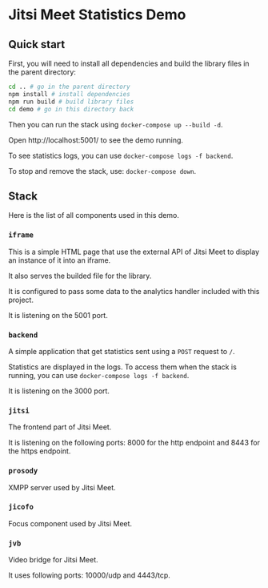 # Jitsi Meet Statistics Demo

## Quick start

First, you will need to install all dependencies and build the library files in the parent directory:

```sh
cd .. # go in the parent directory
npm install # install dependencies
npm run build # build library files
cd demo # go in this directory back
```

Then you can run the stack using `docker-compose up --build -d`.

Open http://localhost:5001/ to see the demo running.

To see statistics logs, you can use `docker-compose logs -f backend`.

To stop and remove the stack, use: `docker-compose down`.

## Stack

Here is the list of all components used in this demo.

### `iframe`

This is a simple HTML page that use the external API of Jitsi Meet to display an instance of it into an iframe.

It also serves the builded file for the library.

It is configured to pass some data to the analytics handler included with this project.

It is listening on the 5001 port.

### `backend`

A simple application that get statistics sent using a `POST` request to `/`.

Statistics are displayed in the logs.
To access them when the stack is running, you can use `docker-compose logs -f backend`.

It is listening on the 3000 port.

### `jitsi`

The frontend part of Jitsi Meet.

It is listening on the following ports: 8000 for the http endpoint and 8443 for the https endpoint.

### `prosody`

XMPP server used by Jitsi Meet.

### `jicofo`

Focus component used by Jitsi Meet.

### `jvb`

Video bridge for Jitsi Meet.

It uses following ports: 10000/udp and 4443/tcp.

